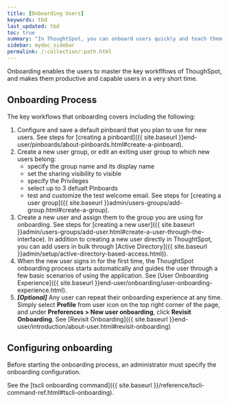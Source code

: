 ```yaml
---
title: [Onboarding Users]
keywords: tbd
last_updated: tbd
toc: true
summary: "In ThoughtSpot, you can onboard users quickly and teach them how to use the application quickly and efficiently."
sidebar: mydoc_sidebar
permalink: /:collection/:path.html
---
```


Onboarding enables the users to master the key workflfows of ThoughSpot, and makes them productive and capable users in a very short time.

## Onboarding Process ##

The key workflows that onboarding covers including the following:

1. Configure and save a default pinboard that you plan to use for new users.
   See steps for [creating a pinboard]({{ site.baseurl }}end-user/pinboards/about-pinboards.html#create-a-pinboard).
2. Create a new user group, or edit an exiting user group to which new users belong:
   - specify the group name and its display name
   - set the sharing visibility to visible
   - specify the Privileges
   - select up to 3 defualt Pinboards
   - test and customize the test welcome email.
   See steps for [creating a user group]({{ site.baseurl }}admin/users-groups/add-group.html#create-a-group).
3. Create a new user and assign them to the group you are using for onboarding. See steps for [creating a new user]({{ site.baseurl }}admin/users-groups/add-user.html#create-a-user-through-the-interface).
   In addition to creating a new user directly in ThoughtSpot, you can add users in bulk through [Active Directory]({{ site.baseurl }}admin/setup/active-directory-based-access.html)).
4. When the new user signs in for the first time, the ThoughtSpot onboarding process starts automatically and guides the user through a few basic scenarios of using the application.
   See [User Onboarding Experience]({{ site.baseurl }}end-user/onboarding/user-onboarding-experience.html).
5. ***\[Optional\]*** Any user can repeat their onboarding experience at any time. Simply select **Profile** from user icon on the top right corner of the page, and under **Preferences > New user onboarding**, click **Revisit Onboarding**.
   See [Revisit Onboarding]({{ site.baseurl }}end-user/introduction/about-user.html#revisit-onboarding)

<!--1. Create a pinboard with a couple of visualizations.
2. Share the pinboard and all the data sources used to create the pinboard with a group they belong to, such as the analyst group.
3. Edit the group, and assign the make the newly created pinboard the default pinboard for that group.
4. Create a new user, and assign the user to the same group.
5. Sign in as the new user, and be guided through the onboarding process.-->



## Configuring onboarding

Before starting the onboarding process, an administrator must specify the onboarding configuration.

See the [tscli onboarding command]({{ site.baseurl }}/reference/tscli-command-ref.html#tscli-onboarding).
